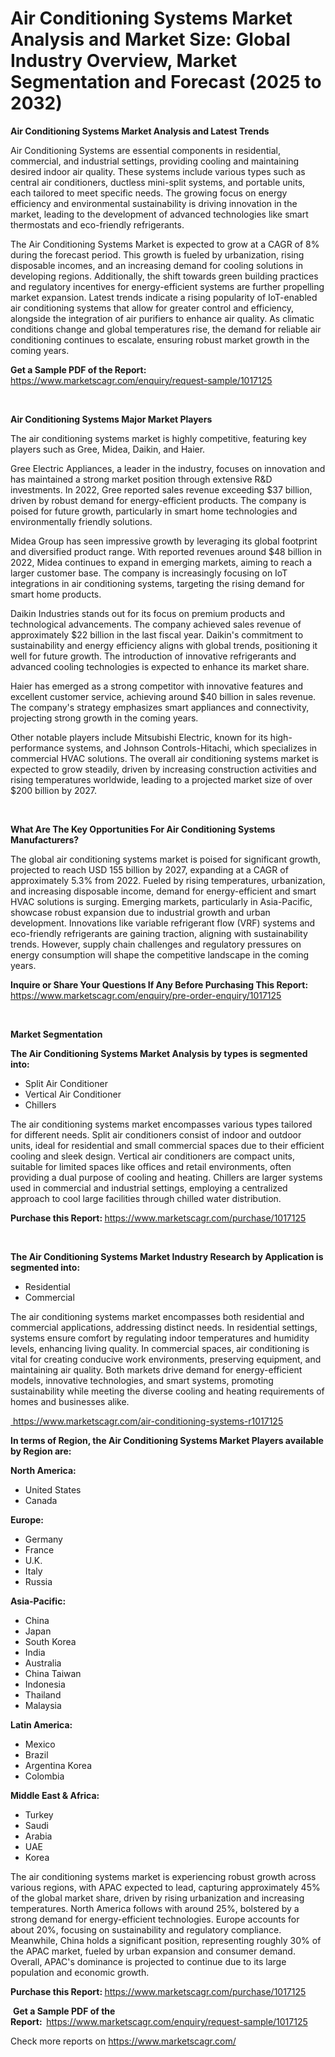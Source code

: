 <p><h1>Air Conditioning Systems Market Analysis and Market Size: Global Industry Overview, Market Segmentation and Forecast (2025 to 2032)</h1></p><p><strong>Air Conditioning Systems Market Analysis and Latest Trends</strong></p>
<p><p>Air Conditioning Systems are essential components in residential, commercial, and industrial settings, providing cooling and maintaining desired indoor air quality. These systems include various types such as central air conditioners, ductless mini-split systems, and portable units, each tailored to meet specific needs. The growing focus on energy efficiency and environmental sustainability is driving innovation in the market, leading to the development of advanced technologies like smart thermostats and eco-friendly refrigerants.</p><p>The Air Conditioning Systems Market is expected to grow at a CAGR of 8% during the forecast period. This growth is fueled by urbanization, rising disposable incomes, and an increasing demand for cooling solutions in developing regions. Additionally, the shift towards green building practices and regulatory incentives for energy-efficient systems are further propelling market expansion. Latest trends indicate a rising popularity of IoT-enabled air conditioning systems that allow for greater control and efficiency, alongside the integration of air purifiers to enhance air quality. As climatic conditions change and global temperatures rise, the demand for reliable air conditioning continues to escalate, ensuring robust market growth in the coming years.</p></p>
<p><strong>Get a Sample PDF of the Report:&nbsp;</strong> <a href="https://www.marketscagr.com/enquiry/request-sample/1017125?utm_campaign=2335&utm_medium=2&utm_source=Github&utm_content=ia&utm_term=17022025&utm_id=air-conditioning-systems">https://www.marketscagr.com/enquiry/request-sample/1017125</a></p>
<p>&nbsp;</p>
<p><strong>Air Conditioning Systems Major Market Players</strong></p>
<p><p>The air conditioning systems market is highly competitive, featuring key players such as Gree, Midea, Daikin, and Haier. </p><p>Gree Electric Appliances, a leader in the industry, focuses on innovation and has maintained a strong market position through extensive R&D investments. In 2022, Gree reported sales revenue exceeding $37 billion, driven by robust demand for energy-efficient products. The company is poised for future growth, particularly in smart home technologies and environmentally friendly solutions.</p><p>Midea Group has seen impressive growth by leveraging its global footprint and diversified product range. With reported revenues around $48 billion in 2022, Midea continues to expand in emerging markets, aiming to reach a larger customer base. The company is increasingly focusing on IoT integrations in air conditioning systems, targeting the rising demand for smart home products.</p><p>Daikin Industries stands out for its focus on premium products and technological advancements. The company achieved sales revenue of approximately $22 billion in the last fiscal year. Daikin's commitment to sustainability and energy efficiency aligns with global trends, positioning it well for future growth. The introduction of innovative refrigerants and advanced cooling technologies is expected to enhance its market share.</p><p>Haier has emerged as a strong competitor with innovative features and excellent customer service, achieving around $40 billion in sales revenue. The company's strategy emphasizes smart appliances and connectivity, projecting strong growth in the coming years.</p><p>Other notable players include Mitsubishi Electric, known for its high-performance systems, and Johnson Controls-Hitachi, which specializes in commercial HVAC solutions. The overall air conditioning systems market is expected to grow steadily, driven by increasing construction activities and rising temperatures worldwide, leading to a projected market size of over $200 billion by 2027.</p></p>
<p>&nbsp;</p>
<p><strong>What Are The Key Opportunities For Air Conditioning Systems Manufacturers?</strong></p>
<p><p>The global air conditioning systems market is poised for significant growth, projected to reach USD 155 billion by 2027, expanding at a CAGR of approximately 5.3% from 2022. Fueled by rising temperatures, urbanization, and increasing disposable income, demand for energy-efficient and smart HVAC solutions is surging. Emerging markets, particularly in Asia-Pacific, showcase robust expansion due to industrial growth and urban development. Innovations like variable refrigerant flow (VRF) systems and eco-friendly refrigerants are gaining traction, aligning with sustainability trends. However, supply chain challenges and regulatory pressures on energy consumption will shape the competitive landscape in the coming years.</p></p>
<p><strong>Inquire or Share Your Questions If Any Before Purchasing This Report:</strong> <a href="https://www.marketscagr.com/enquiry/pre-order-enquiry/1017125?utm_campaign=2335&utm_medium=2&utm_source=Github&utm_content=ia&utm_term=17022025&utm_id=air-conditioning-systems">https://www.marketscagr.com/enquiry/pre-order-enquiry/1017125</a></p>
<p>&nbsp;</p>
<p><strong>Market Segmentation</strong></p>
<p><strong>The Air Conditioning Systems Market Analysis by types is segmented into:</strong></p>
<p><ul><li>Split Air Conditioner</li><li>Vertical Air Conditioner</li><li>Chillers</li></ul></p>
<p><p>The air conditioning systems market encompasses various types tailored for different needs. Split air conditioners consist of indoor and outdoor units, ideal for residential and small commercial spaces due to their efficient cooling and sleek design. Vertical air conditioners are compact units, suitable for limited spaces like offices and retail environments, often providing a dual purpose of cooling and heating. Chillers are larger systems used in commercial and industrial settings, employing a centralized approach to cool large facilities through chilled water distribution.</p></p>
<p><strong>Purchase this Report:&nbsp;</strong><a href="https://www.marketscagr.com/purchase/1017125?utm_campaign=2335&utm_medium=2&utm_source=Github&utm_content=ia&utm_term=17022025&utm_id=air-conditioning-systems">https://www.marketscagr.com/purchase/1017125</a></p>
<p>&nbsp;</p>
<p><strong>The Air Conditioning Systems Market Industry Research by Application is segmented into:</strong></p>
<p><ul><li>Residential</li><li>Commercial</li></ul></p>
<p><p>The air conditioning systems market encompasses both residential and commercial applications, addressing distinct needs. In residential settings, systems ensure comfort by regulating indoor temperatures and humidity levels, enhancing living quality. In commercial spaces, air conditioning is vital for creating conducive work environments, preserving equipment, and maintaining air quality. Both markets drive demand for energy-efficient models, innovative technologies, and smart systems, promoting sustainability while meeting the diverse cooling and heating requirements of homes and businesses alike.</p></p>
<p><a href="https://www.marketscagr.com/air-conditioning-systems-r1017125?utm_campaign=2335&utm_medium=2&utm_source=Github&utm_content=ia&utm_term=17022025&utm_id=air-conditioning-systems">&nbsp;https://www.marketscagr.com/air-conditioning-systems-r1017125</a></p>
<p><strong>In terms of Region, the Air Conditioning Systems Market Players available by Region are:</strong></p>
<p>
    <p> <strong> North America: </strong>
        <ul>
            <li>United States</li>
            <li>Canada</li>
        </ul>
        </p> 
    <p> <strong> Europe: </strong>
        <ul>
            <li>Germany</li>
            <li>France</li>
            <li>U.K.</li>
            <li>Italy</li>
            <li>Russia</li>
        </ul>
        </p> 
    <p> <strong> Asia-Pacific: </strong>
        <ul>
            <li>China</li>
            <li>Japan</li>
            <li>South Korea</li>
            <li>India</li>
            <li>Australia</li>
            <li>China Taiwan</li>
            <li>Indonesia</li>
            <li>Thailand</li>
            <li>Malaysia</li>
        </ul>
        </p> 
    <p> <strong> Latin America: </strong>
        <ul>
            <li>Mexico</li>
            <li>Brazil</li>
            <li>Argentina Korea</li>
            <li>Colombia</li>
        </ul>
        </p> 
    <p> <strong> Middle East & Africa: </strong>
        <ul>
            <li>Turkey</li>
            <li>Saudi</li>
            <li>Arabia</li>
            <li>UAE</li>
            <li>Korea</li>
        </ul>
    </p>
    </p>
<p><p>The air conditioning systems market is experiencing robust growth across various regions, with APAC expected to lead, capturing approximately 45% of the global market share, driven by rising urbanization and increasing temperatures. North America follows with around 25%, bolstered by a strong demand for energy-efficient technologies. Europe accounts for about 20%, focusing on sustainability and regulatory compliance. Meanwhile, China holds a significant position, representing roughly 30% of the APAC market, fueled by urban expansion and consumer demand. Overall, APAC's dominance is projected to continue due to its large population and economic growth.</p></p>
<p><strong>Purchase this Report: </strong><a href="https://www.marketscagr.com/purchase/1017125?utm_campaign=2335&utm_medium=2&utm_source=Github&utm_content=ia&utm_term=17022025&utm_id=air-conditioning-systems">https://www.marketscagr.com/purchase/1017125</a></p>
<p>&nbsp;<strong>Get a Sample PDF of the Report:&nbsp;&nbsp;</strong><a href="https://www.marketscagr.com/enquiry/request-sample/1017125?utm_campaign=2335&utm_medium=2&utm_source=Github&utm_content=ia&utm_term=17022025&utm_id=air-conditioning-systems">https://www.marketscagr.com/enquiry/request-sample/1017125</a></p>
<p><strong></strong></p>
<p>Check more reports on <a href="https://www.marketscagr.com/?utm_campaign=2335&utm_medium=2&utm_source=Github&utm_content=ia&utm_term=17022025&utm_id=air-conditioning-systems">https://www.marketscagr.com/</a></p>
